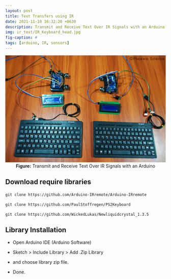 ```yaml
---
layout: post
title: Text Transfers using IR
date: 2021-11-10 16:32:20 +0630
description: Transmit and Receive Text Over IR Signals with an Arduino
img: ir_text/IR_Keyboard_head.jpg
fig-caption: #
tags: [arduino, IR, sensors]
---
```


<p align="center">
<img src="/assets/img/ir_text/IR_Keyboard.jpg">
<br>
<a><b>Figure:</b> Transmit and Receive Text Over IR Signals with an Arduino</a>
</p>

## Download require libraries
`git clone https://github.com/Arduino-IRremote/Arduino-IRremote`
  
`git clone https://github.com/PaulStoffregen/PS2Keyboard`

`git clone https://github.com/WickedLukas/Newliquidcrystal_1.3.5`
  
## Library Installation

* Open Arduino IDE (Arduino Software)

* Sketch > Include Library > Add .Zip Library

* and choose library zip file.

* Done.
